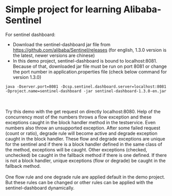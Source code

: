 # Simple project for learning Alibaba-Sentinel

For sentinel dashboard:
- Download the sentinel-dashboard jar file from https://github.com/alibaba/Sentinel/releases (for english, 1.3.0 version is the latest, newer versions are chinese)
- In this demo project, sentinel-dashboard is bound to localhost:8081. Because of that, downloaded jar file must be run on port 8081 or change the port number in application.properties file (check below command for version 1.3.0)

```
java -Dserver.port=8081 -Dcsp.sentinel.dashboard.server=localhost:8081 -Dproject.name=sentinel-dashboard -jar sentinel-dashboard-1.3.0-en.jar

```

<br />
<br />
Try this demo with the get request on directly localhost:8080. Help of the concurrency most of the numbers throws a flow exception and these exceptions caught in the block handler method in the testservice. Even numbers also throw an unsupported exception. After some failed request (count or ratio), degrade rule will become active and degrade exception caught in the block handler. These flow and degrade exceptions are unique for the sentinel and if there is a block handler defined in the same class of the method, exceptions will be caught. Other exceptions (checked, unchecked) be caught in the fallback method if there is one defined. If there is not a block handler, unique exceptions (flow or degrade) be caught in the fallback method. 

<br />
<br />
One flow rule and one degrade rule are applied default in the demo project. But these rules can be changed or other rules can be applied with the sentinel-dashboard dynamically. 
